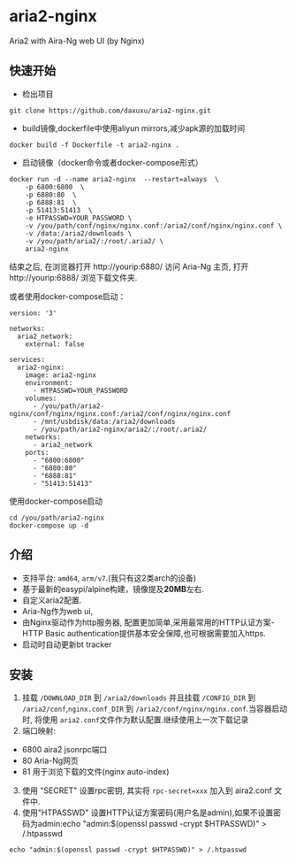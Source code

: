 # aria2-nginx
Aria2 with Aira-Ng web UI (by Nginx)
## 快速开始
* 检出项目
```
git clone https://github.com/daxuxu/aria2-nginx.git
```
* build镜像,dockerfile中使用aliyun mirrors,减少apk源的加载时间
```
docker build -f Dockerfile -t aria2-nginx .
```

* 启动镜像（docker命令或者docker-compose形式）

```
docker run -d --name aria2-nginx  --restart=always  \
    -p 6800:6800  \
    -p 6880:80  \
    -p 6888:81  \
    -p 51413:51413  \
    -e HTPASSWD=YOUR_PASSWORD \
    -v /you/path/conf/nginx/nginx.conf:/aria2/conf/nginx/nginx.conf \
    -v /data:/aria2/downloads \
    -v /you/path/aria2/:/root/.aria2/ \
    aria2-nginx
```
结束之后, 在浏览器打开 http://yourip:6880/ 访问 Aria-Ng 主页, 打开 http://yourip:6888/ 浏览下载文件夹.

或者使用docker-compose启动：
```
version: '3'

networks:
  aria2_network:
    external: false

services:
  aria2-nginx:
    image: aria2-nginx
    environment:
      - HTPASSWD=YOUR_PASSWORD
    volumes:
      - /you/path/aria2-nginx/conf/nginx/nginx.conf:/aria2/conf/nginx/nginx.conf
      - /mnt/usbdisk/data:/aria2/downloads
      - /you/path/aria2-nginx/aria2/:/root/.aria2/
    networks:
      - aria2_network
    ports:
      - "6800:6800"
      - "6880:80"
      - "6888:81"
      - "51413:51413"

```
使用docker-compose启动
```
cd /you/path/aria2-nginx
docker-compose up -d
```


## 介绍
* 支持平台: `amd64`, `arm/v7`.(我只有这2类arch的设备)
* 基于最新的easypi/alpine构建，镜像提及**20MB**左右.
* 自定义aria2配置.
* Aria-Ng作为web ui,
* 由Nginx驱动作为http服务器, 配置更加简单,采用最常用的HTTP认证方案-HTTP Basic authentication提供基本安全保障,也可根据需要加入https.
* 启动时自动更新bt tracker

## 安装
1. 挂载 `/DOWNLOAD_DIR` 到 `/aria2/downloads` 并且挂载 `/CONFIG_DIR` 到 `/aria2/conf`,`nginx.conf_DIR` 到 `/aria2/conf/nginx/nginx.conf`.当容器启动时, 将使用  `aria2.conf`文件作为默认配置.继续使用上一次下载记录
2. 端口映射:
  * 6800 aira2 jsonrpc端口
  * 80 Aria-Ng网页
  * 81 用于浏览下载的文件(nginx auto-index)
3. 使用 "SECRET"  设置rpc密钥, 其实将 `rpc-secret=xxx` 加入到 aira2.conf 文件中.
4. 使用"HTPASSWD" 设置HTTP认证方案密码(用户名是admin),如果不设置密码为admin:echo "admin:$(openssl passwd -crypt $HTPASSWD)" > /.htpasswd
```
echo "admin:$(openssl passwd -crypt $HTPASSWD)" > /.htpasswd
```